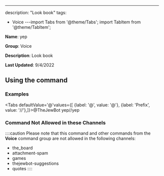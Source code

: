 ---
description: "Look book"
tags:
  - Voice
---import Tabs from '@theme/Tabs';
import TabItem from '@theme/TabItem';

**Name**: yep

**Group**: Voice

**Description**: Look book

**Last Updated**: 9/4/2022

## Using the command

### Examples
<Tabs defaultValue='@'values={[ {label: '@', value: '@'}, {label: 'Prefix', value: '//'},]}><TabItem value='@'>@TheJewBot yep</TabItem><TabItem value='//'>//yep</TabItem></Tabs>

### Command Not Allowed in these Channels
::::caution Please note that this command and other commands from the **Voice** command group are not allowed in the following channels:
- the_board
- attachment-spam
- games
- thejewbot-suggestions
- quotes
::::